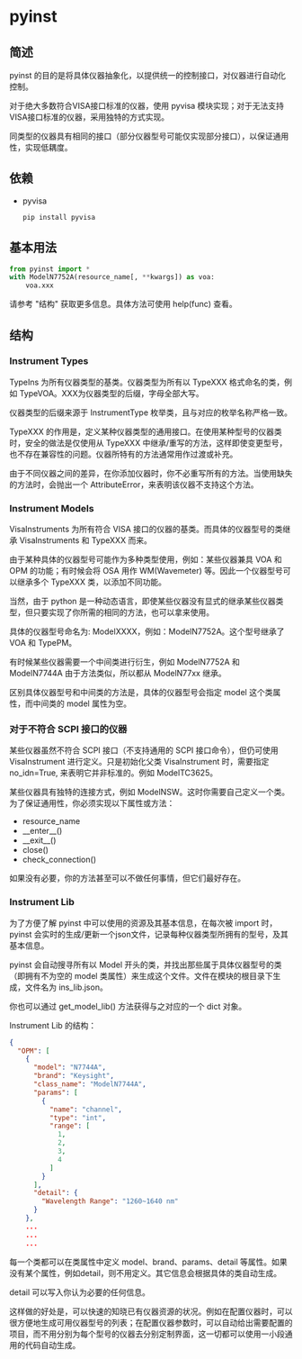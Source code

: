 # pyinst

## 简述

pyinst 的目的是将具体仪器抽象化，以提供统一的控制接口，对仪器进行自动化控制。

对于绝大多数符合VISA接口标准的仪器，使用 pyvisa 模块实现；对于无法支持VISA接口标准的仪器，采用独特的方式实现。

同类型的仪器具有相同的接口（部分仪器型号可能仅实现部分接口），以保证通用性，实现低耦度。

## 依赖

* pyvisa
    ``` Bash
    pip install pyvisa
    ```

## 基本用法

``` Python
from pyinst import *
with ModelN7752A(resource_name[, **kwargs]) as voa:
    voa.xxx
```

请参考 "结构" 获取更多信息。具体方法可使用 help(func) 查看。

## 结构

### Instrument Types

TypeIns 为所有仪器类型的基类。仪器类型为所有以 TypeXXX 格式命名的类，例如 TypeVOA。XXX为仪器类型的后缀，字母全部大写。

仪器类型的后缀来源于 InstrumentType 枚举类，且与对应的枚举名称严格一致。

TypeXXX 的作用是，定义某种仪器类型的通用接口。在使用某种型号的仪器类时，安全的做法是仅使用从 TypeXXX 中继承/重写的方法，这样即使变更型号，也不存在兼容性的问题。仪器所特有的方法通常用作过渡或补充。

由于不同仪器之间的差异，在你添加仪器时，你不必重写所有的方法。当使用缺失的方法时，会抛出一个 AttributeError，来表明该仪器不支持这个方法。

### Instrument Models

VisaInstruments 为所有符合 VISA 接口的仪器的基类。而具体的仪器型号的类继承 VisaInstruments 和 TypeXXX 而来。

由于某种具体的仪器型号可能作为多种类型使用，例如：某些仪器兼具 VOA 和 OPM 的功能；有时候会将 OSA 用作 WM(Wavemeter) 等。因此一个仪器型号可以继承多个 TypeXXX 类，以添加不同功能。

当然，由于 python 是一种动态语言，即使某些仪器没有显式的继承某些仪器类型，但只要实现了你所需的相同的方法，也可以拿来使用。

具体的仪器型号命名为: ModelXXXX，例如：ModelN7752A。这个型号继承了 VOA 和 TypePM。

有时候某些仪器需要一个中间类进行衍生，例如 ModelN7752A 和 ModelN7744A 由于方法类似，所以都从 ModelN77xx 继承。

区别具体仪器型号和中间类的方法是，具体的仪器型号会指定 model 这个类属性，而中间类的 model 属性为空。

### 对于不符合 SCPI 接口的仪器

某些仪器虽然不符合 SCPI 接口（不支持通用的 SCPI 接口命令），但仍可使用 VisaInstrument 进行定义。只是初始化父类 VisaInstrument 时，需要指定 no_idn=True, 来表明它并非标准的。例如 ModelTC3625。

某些仪器具有独特的连接方式，例如 ModelNSW。这时你需要自己定义一个类。为了保证通用性，你必须实现以下属性或方法：
* resource_name
* \_\_enter\_\_()
* \_\_exit\_\_()
* close()
* check_connection()

如果没有必要，你的方法甚至可以不做任何事情，但它们最好存在。

### Instrument Lib

为了方便了解 pyinst 中可以使用的资源及其基本信息，在每次被 import 时，pyinst 会实时的生成/更新一个json文件，记录每种仪器类型所拥有的型号，及其基本信息。

pyinst 会自动搜寻所有以 Model 开头的类，并找出那些属于具体仪器型号的类（即拥有不为空的 model 类属性）来生成这个文件。文件在模块的根目录下生成，文件名为 ins_lib.json。

你也可以通过 get_model_lib() 方法获得与之对应的一个 dict 对象。

Instrument Lib 的结构：

``` JSON
{
  "OPM": [
    {
      "model": "N7744A",
      "brand": "Keysight",
      "class_name": "ModelN7744A",
      "params": [
        {
          "name": "channel",
          "type": "int",
          "range": [
            1,
            2,
            3,
            4
          ]
        }
      ],
      "detail": {
        "Wavelength Range": "1260~1640 nm"
      }
    },
    ...
    ...
    ...
```

每一个类都可以在类属性中定义 model、brand、params、detail 等属性。如果没有某个属性，例如detail，则不用定义。其它信息会根据具体的类自动生成。

detail 可以写入你认为必要的任何信息。

这样做的好处是，可以快速的知晓已有仪器资源的状况。例如在配置仪器时，可以很方便地生成可用仪器型号的列表；在配置仪器参数时，可以自动给出需要配置的项目，而不用分别为每个型号的仪器去分别定制界面，这一切都可以使用一小段通用的代码自动生成。
